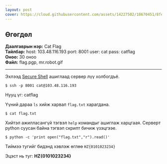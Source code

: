 ```yaml
---
layout: post
cover: https://cloud.githubusercontent.com/assets/14227502/18670451/8fe54278-7f72-11e6-98f4-93ef4bc238d7.jpg
---
```


## Өгөгдөл

**Даалгаврын нэр:** Cat Flag <br/>
**Тайлбар:** host: 103.48.116.193
port: 8001
user: cat
pass: catflag<br/>
**Оноо:** 30 оноо <br/>
**Файл:** flag.pgp, mr.robot.gif

---

Эхлээд [Secure Shell](https://en.wikipedia.org/wiki/Secure_Shell) ашиглаад сервер лүү холбогдъё.

```
$ ssh -p 8001 cat@103.48.116.193
```

Нууц үг: catflag

Үүний дараа `ls` хийж харвал `flag.txt` харагдана.

```
$ cat flag.txt
```

Хийтэл ажилласангүй тэгвэл `help` командыг ашиглаж харцгаая. Серверт python суусан байна тэгвэл скрипт бичиж үзэцгээе.

```
$ python -c 'print open("flag.txt","r").read()'
```

Тиймээ тугийг бидэнд хэвлэж өглөө `HZ{0101023234}`

Эцэст нь туг: **HZ{0101023234}**
